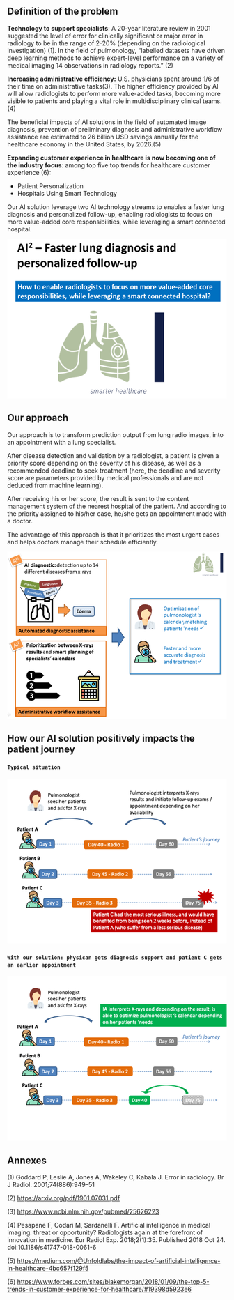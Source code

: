 ## Definition of the problem

**Technology to support specialists**: A 20-year literature review in 2001 suggested the level of error for clinically significant or major error in radiology to be in the range of 2-20% (depending on the radiological investigation) (1). In the field of pulmonology, “labelled datasets have driven deep learning methods to achieve expert-level performance on a variety of medical imaging 14 observations in radiology reports.” (2)

**Increasing administrative efficiency:** U.S. physicians spent around 1/6 of their time on administrative tasks(3). The higher efficiency provided by AI will allow radiologists to perform more value-added tasks, becoming more visible to patients and playing a vital role in multidisciplinary clinical teams.(4)

The beneficial impacts of AI solutions in the field of automated image diagnosis, prevention of preliminary diagnosis and administrative workflow assistance are estimated to 26 billion USD savings annually for the healthcare economy in the United States, by 2026.(5)

**Expanding customer experience in healthcare is now becoming one of the industry focus**: among top five top trends for healthcare customer experience (6):

* Patient Personalization
* Hospitals Using Smart Technology

Our AI solution leverage two AI technology streams to enables a faster lung diagnosis and personalized follow-up, enabling radiologists to focus on more value-added core responsibilities, while leveraging a smart connected hospital.

![image](assets/smarter_healthcare.png)

## Our approach

Our approach is to transform  prediction output from lung radio images, into an appointment with a lung specialist.

After disease detection and validation by a radiologist, a patient is given a priority score depending on the severity of his disease, as well as a recommended deadline to seek treatment (here, the deadline and severity score are parameters provided by medical professionals and are not deduced from machine learning).

After receiving his or her score, the result is sent to the content management system of the nearest hospital of the patient. And according to the priority assigned to his/her case, he/she gets an appointment made with a doctor.

The advantage of this approach is that it prioritizes the most urgent cases and helps doctors manage their schedule efficiently.

![image](assets/our_approach.png)

## How our AI solution positively impacts the patient journey

#### `Typical situation`
![alt text](assets/journey_slide_1.png "Title")

#### `With our solution: physican gets diagnosis support and patient C gets an earlier appointment`
![alt text](assets/journey_slide_2.png "Title")

## Annexes

(1)	Goddard P, Leslie A, Jones A, Wakeley C, Kabala J. Error in radiology. Br J Radiol. 2001;74(886):949–51

(2) https://arxiv.org/pdf/1901.07031.pdf

(3)	https://www.ncbi.nlm.nih.gov/pubmed/25626223 

(4)	Pesapane F, Codari M, Sardanelli F. Artificial intelligence in medical imaging: threat or opportunity? Radiologists again at the forefront of innovation in medicine. Eur Radiol Exp. 2018;2(1):35. Published 2018 Oct 24. doi:10.1186/s41747-018-0061-6

(5)	https://medium.com/@Unfoldlabs/the-impact-of-artificial-intelligence-in-healthcare-4bc657f129f5 

(6)	https://www.forbes.com/sites/blakemorgan/2018/01/09/the-top-5-trends-in-customer-experience-for-healthcare/#19398d5923e6
